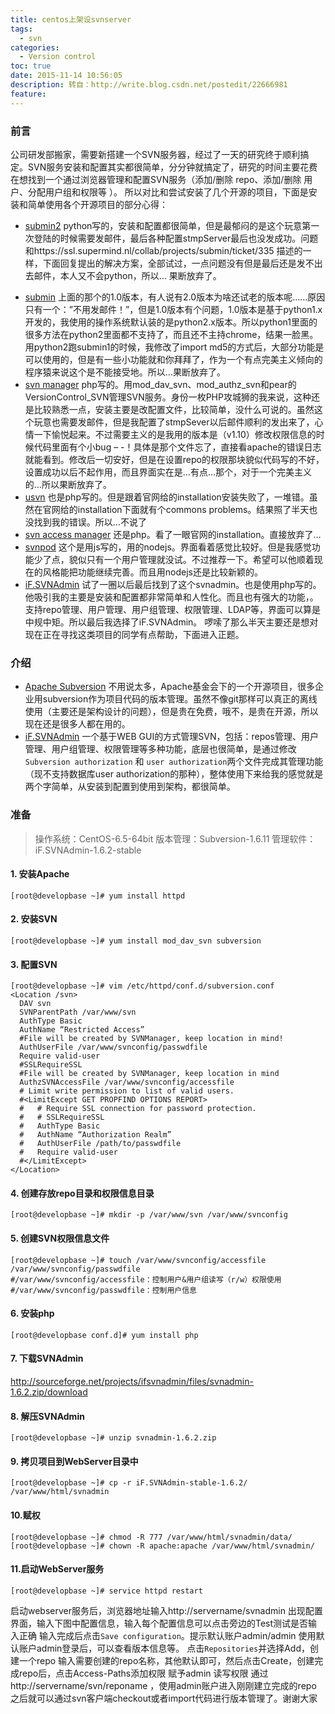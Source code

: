 ```yaml
---
title: centos上架设svnserver
tags:
  - svn
categories:
  - Version control
toc: true
date: 2015-11-14 10:56:05
description: 转自：http://write.blog.csdn.net/postedit/22666981
feature:
---
```


### 前言
公司研发部搬家，需要新搭建一个SVN服务器，经过了一天的研究终于顺利搞定。SVN服务安装和配置其实都很简单，分分钟就搞定了，研究的时间主要花费在想找到一个通过浏览器管理和配置SVN服务（添加/删除 repo、添加/删除 用户、分配用户组和权限等 ）。
所以对比和尝试安装了几个开源的项目，下面是安装和简单使用各个开源项目的部分心得：

* [submin2](http://supermind.nl/submin/)
python写的，安装和配置都很简单，但是最郁闷的是这个玩意第一次登陆的时候需要发邮件，最后各种配置stmpServer最后也没发成功。问题和https://ssl.supermind.nl/collab/projects/submin/ticket/335 描述的一样，下面回复提出的解决方案，全部试过，一点问题没有但是最后还是发不出去邮件，本人又不会python，所以… 果断放弃了。
<!-- more -->
* [submin](http://supermind.nl/submin/)
上面的那个的1.0版本，有人说有2.0版本为啥还试老的版本呢……原因只有一个：”不用发邮件！”，但是1.0版本有个问题，1.0版本是基于python1.x开发的，我使用的操作系统默认装的是python2.x版本。所以python1里面的很多方法在python2里面都不支持了，而且还不主持chrome，结果一脸黑。用python2跑submin1的时候，我修改了import md5的方式后，大部分功能是可以使用的，但是有一些小功能就和你拜拜了，作为一个有点完美主义倾向的程序猿来说这个是不能接受地。所以…果断放弃了。
* [svn manager](http://svnmanager.sourceforge.net/)
php写的。用mod_dav_svn、mod_authz_svn和pear的VersionControl_SVN管理SVN服务。身份一枚PHP攻城狮的我来说，这种还是比较熟悉一点，安装主要是改配置文件，比较简单，没什么可说的。虽然这个玩意也需要发邮件，但是我配置了stmpSever以后邮件顺利的发出来了，心情一下愉悦起来。不过需要主义的是我用的版本是（v1.10）修改权限信息的时候代码里面有个小bug – -！具体是那个文件忘了，直接看apache的错误日志就能看到。修改后一切安好，但是在设置repo的权限那块貌似代码写的不好，设置成功以后不起作用，而且界面实在是…有点…那个，对于一个完美主义的…所以果断放弃了。
* [usvn](http://www.usvn.info/)
也是php写的。但是跟着官网给的installation安装失败了，一堆错。虽然在官网给的installation下面就有个commons problems。结果照了半天也没找到我的错误。所以…不说了
* [svn access manager](http://www.svn-access-manager.org/)
还是php。看了一眼官网的installation。直接放弃了…
* [svnpod](https://github.com/layerssss/svnpod)
这个是用js写的，用的nodejs。界面看着感觉比较好。但是我感觉功能少了点，貌似只有一个用户管理就没试。不过推荐一下。希望可以他顺着现在的风格能把功能继续完善。而且用nodejs还是比较新颖的。
* [iF.SVNAdmin](http://svnadmin.insanefactory.com/)
试了一圈以后最后找到了这个svnadmin。也是使用php写的。他吸引我的主要是安装和配置都非常简单和人性化。而且也有强大的功能，。支持repo管理、用户管理、用户组管理、权限管理、LDAP等，界面可以算是中规中矩。所以最后我选择了iF.SVNAdmin。
啰嗦了那么半天主要还是想对现在正在寻找这类项目的同学有点帮助，下面进入正题。


### 介绍
* [Apache Subversion](http://subversion.apache.org/)
不用说太多，Apache基金会下的一个开源项目，很多企业用subversion作为项目代码的版本管理。虽然不像git那样可以真正的离线使用（主要还是架构设计的问题），但是贵在免费，哦不，是贵在开源，所以现在还是很多人都在用的。
* [iF.SVNAdmin](http://svnadmin.insanefactory.com/)
一个基于WEB GUI的方式管理SVN，包括：repos管理、用户管理、用户组管理、权限管理等多种功能，底层也很简单，是通过修改`Subversion authorization` 和 `user authorization`两个文件完成其管理功能（现不支持数据库user authorization的那种），整体使用下来给我的感觉就是两个字简单，从安装到配置到使用到架构，都很简单。


### 准备
>操作系统：CentOS-6.5-64bit
版本管理：Subversion-1.6.11
管理软件：iF.SVNAdmin-1.6.2-stable


#### 1. 安装Apache
```
[root@developbase ~]# yum install httpd

```

#### 2. 安装SVN
```
[root@developbase ~]# yum install mod_dav_svn subversion
```

#### 3. 配置SVN
```
[root@developbase ~]# vim /etc/httpd/conf.d/subversion.conf
<Location /svn>
  DAV svn
  SVNParentPath /var/www/svn
  AuthType Basic
  AuthName “Restricted Access”
  #File will be created by SVNManager, keep location in mind!
  AuthUserFile /var/www/svnconfig/passwdfile
  Require valid-user
  #SSLRequireSSL
  #File will be created by SVNManager, keep location in mind
  AuthzSVNAccessFile /var/www/svnconfig/accessfile
  # Limit write permission to list of valid users.
  #<LimitExcept GET PROPFIND OPTIONS REPORT>
  #   # Require SSL connection for password protection.
  #   # SSLRequireSSL
  #   AuthType Basic
  #   AuthName “Authorization Realm”
  #   AuthUserFile /path/to/passwdfile
  #   Require valid-user
  #</LimitExcept>
</Location>
```


#### 4. 创建存放repo目录和权限信息目录
```
[root@developbase ~]# mkdir -p /var/www/svn /var/www/svnconfig

```

#### 5. 创建SVN权限信息文件
```
[root@developbase ~]# touch /var/www/svnconfig/accessfile /var/www/svnconfig/passwdfile
#/var/www/svnconfig/accessfile：控制用户&用户组读写（r/w）权限使用
#/var/www/svnconfig/passwdfile：控制用户信息
```

#### 6. 安装php
```
[root@developbase conf.d]# yum install php

```


#### 7. 下载SVNAdmin
http://sourceforge.net/projects/ifsvnadmin/files/svnadmin-1.6.2.zip/download


#### 8. 解压SVNAdmin
```
[root@developbase ~]# unzip svnadmin-1.6.2.zip
```

#### 9. 拷贝项目到WebServer目录中
```
[root@developbase ~]# cp -r iF.SVNAdmin-stable-1.6.2/ /var/www/html/svnadmin

```

#### 10.赋权
```
[root@developbase ~]# chmod -R 777 /var/www/html/svnadmin/data/
[root@developbase ~]# chown -R apache:apache /var/www/html/svnadmin/

```

#### 11.启动WebServer服务
```
[root@developbase ~]# service httpd restart
```
启动webserver服务后，浏览器地址输入http://servername/svnadmin 出现配置界面，输入下图中配置信息，输入每个配置信息可以点击旁边的Test测试是否输入正确
输入完成后点击`Save configuration`。提示默认账户admin/admin
使用默认账户admin登录后，可以查看版本信息等。
点击`Repositories`并选择Add，创建一个repo
输入需要创建的repo名称，其他默认即可，然后点击Create，创建完成repo后，点击Access-Paths添加权限
赋予admin 读写权限
通过http://servername/svn/reponame ，使用admin账户进入刚刚建立完成的repo
之后就可以通过svn客户端checkout或者import代码进行版本管理了。谢谢大家
